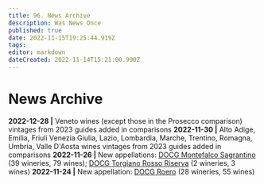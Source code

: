 ```yaml
---
title: 96. News Archive
description: Was News Once
published: true
date: 2022-11-15T19:25:44.919Z
tags: 
editor: markdown
dateCreated: 2022-11-14T15:21:00.990Z
---
```

# News Archive

**2022-12-28 |** Veneto wines (except those in the Prosecco comparison) vintages from 2023 guides added in comparisons
**2022-11-30 |** Alto Adige, Emilia, Friuli Venezia Giulia, Lazio, Lombardia, Marche, Trentino, Romagna, Umbria, Valle D'Aosta wines vintages from 2023 guides added in comparisons
**2022-11-26 |** New appellations: [DOCG Montefalco Sagrantino](/Appellations/Italy/Umbria/DOCG-Montefalco-Sagrantino) (39 wineries, 79 wines); [DOCG Torgiano Rosso Riserva](/Appellations/Italy/Umbria/DOCG-Torgiano-Rosso-Riserva) (2 wineries, 3 wines)
**2022-11-24 |** New appellation: [DOCG Roero](/Appellations/Italy/Piemonte/DOCG-Roero) (28 wineries, 55 wines)